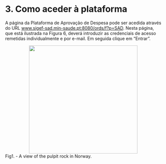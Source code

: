 <a name="comoaceder"></a>

# 3. Como aceder à plataforma

A página da Plataforma de Aprovação de Despesa pode ser acedida através do URL www.sigef-sad.min-saude.pt:8080/ords/f?p=SAD.
Nesta página, que está ilustrada na Figura 6, deverá introduzir as credenciais de acesso remetidas individualmente e por e-mail. Em seguida clique em “Entrar”.
&nbsp;
<div style="text-align:center"><img src ="https://spmssigef.github.io/pages/img/logos/img6.png" width="350" /></div>
<figcaption>Fig1. - A view of the pulpit rock in Norway.</figcaption>

<a name="comoaceder"></a>
